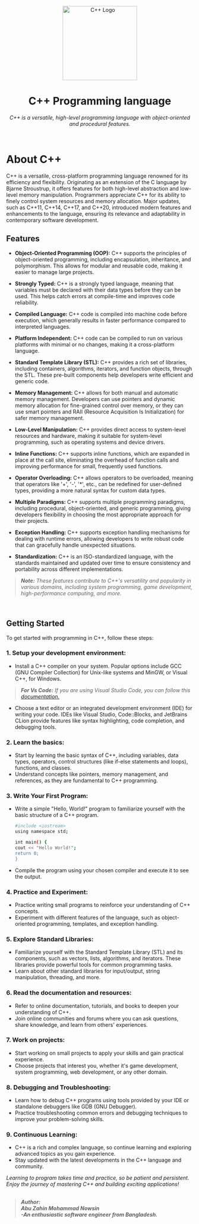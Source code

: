 <p align="center"><a href="#" target="_blank"><img src="https://upload.wikimedia.org/wikipedia/commons/thumb/1/18/ISO_C%2B%2B_Logo.svg/1200px-ISO_C%2B%2B_Logo.svg.png" height ="200" alt="C++ Logo"></a></p>

<h1 align="center">C++ Programming language</h1>
<p align="center"><i>C++ is a versatile, high-level programming language with object-oriented and procedural features.</i></p>

<br>

# About C++

C++ is a versatile, cross-platform programming language renowned for its efficiency and flexibility. Originating as an extension of the C language by Bjarne Stroustrup, it offers features for both high-level abstraction and low-level memory manipulation. Programmers appreciate C++ for its ability to finely control system resources and memory allocation. Major updates, such as C++11, C++14, C++17, and C++20, introduced modern features and enhancements to the language, ensuring its relevance and adaptability in contemporary software development.



## Features

* **Object-Oriented Programming (OOP):** C++ supports the principles of object-oriented programming, including encapsulation, inheritance, and polymorphism. This allows for modular and reusable code, making it easier to manage large projects.

* **Strongly Typed:** C++ is a strongly typed language, meaning that variables must be declared with their data types before they can be used. This helps catch errors at compile-time and improves code reliability.

* **Compiled Language:** C++ code is compiled into machine code before execution, which generally results in faster performance compared to interpreted languages.

* **Platform Independent:** C++ code can be compiled to run on various platforms with minimal or no changes, making it a cross-platform language.

* **Standard Template Library (STL):** C++ provides a rich set of libraries, including containers, algorithms, iterators, and function objects, through the STL. These pre-built components help developers write efficient and generic code.

* **Memory Management:** C++ allows for both manual and automatic memory management. Developers can use pointers and dynamic memory allocation for fine-grained control over memory, or they can use smart pointers and RAII (Resource Acquisition Is Initialization) for safer memory management.

* **Low-Level Manipulation:** C++ provides direct access to system-level resources and hardware, making it suitable for system-level programming, such as operating systems and device drivers.

* **Inline Functions:** C++ supports inline functions, which are expanded in place at the call site, eliminating the overhead of function calls and improving performance for small, frequently used functions.

* **Operator Overloading:** C++ allows operators to be overloaded, meaning that operators like '+', '-', '*', etc., can be redefined for user-defined types, providing a more natural syntax for custom data types.

* **Multiple Paradigms:** C++ supports multiple programming paradigms, including procedural, object-oriented, and generic programming, giving developers flexibility in choosing the most appropriate approach for their projects.

* **Exception Handling:** C++ supports exception handling mechanisms for dealing with runtime errors, allowing developers to write robust code that can gracefully handle unexpected situations.

* **Standardization:** C++ is an ISO-standardized language, with the standards maintained and updated over time to ensure consistency and portability across different implementations.

> ***Note:*** *These features contribute to C++'s versatility and popularity in various domains, including system programming, game development, high-performance computing, and more.*
<br/>


<h2>Getting Started</h2> 
To get started with programming in C++, follow these steps:

### 1. Setup your development environment:

* Install a C++ compiler on your system. Popular options include GCC (GNU Compiler Collection) for Unix-like systems and MinGW, or Visual C++, for Windows.
> ***For Vs Code:*** *If you are using Visual Studio Code, you can follow this [documentation.](https://code.visualstudio.com/docs/cpp/config-mingw)*

* Choose a text editor or an integrated development environment (IDE) for writing your code. IDEs like Visual Studio, Code::Blocks, and JetBrains CLion provide features like syntax highlighting, code completion, and debugging tools.

### 2. Learn the basics:

* Start by learning the basic syntax of C++, including variables, data types, operators, control structures (like if-else statements and loops), functions, and classes.
* Understand concepts like pointers, memory management, and references, as they are fundamental to C++ programming.

### 3. Write Your First Program:

* Write a simple "Hello, World!" program to familiarize yourself with the basic structure of a C++ program.
    ```bash
    #include <iostream>
    using namespace std;

    int main() {
    cout << "Hello World!";
    return 0;
    }
    ```
* Compile the program using your chosen compiler and execute it to see the output.

### 4. Practice and Experiment:

* Practice writing small programs to reinforce your understanding of C++ concepts.
* Experiment with different features of the language, such as object-oriented programming, templates, and exception handling.

### 5. Explore Standard Libraries:

* Familiarize yourself with the Standard Template Library (STL) and its components, such as vectors, lists, algorithms, and iterators. These libraries provide powerful tools for common programming tasks.
* Learn about other standard libraries for input/output, string manipulation, threading, and more.

### 6. Read the documentation and resources:

* Refer to online documentation, tutorials, and books to deepen your understanding of C++.
* Join online communities and forums where you can ask questions, share knowledge, and learn from others' experiences.

### 7. Work on projects:

* Start working on small projects to apply your skills and gain practical experience.
* Choose projects that interest you, whether it's game development, system programming, web development, or any other domain.

### 8. Debugging and Troubleshooting:

* Learn how to debug C++ programs using tools provided by your IDE or standalone debuggers like GDB (GNU Debugger).
* Practice troubleshooting common errors and debugging techniques to improve your problem-solving skills.

### 9. Continuous Learning:

* C++ is a rich and complex language, so continue learning and exploring advanced topics as you gain experience.
* Stay updated with the latest developments in the C++ language and community.

 *Learning to program takes time and practice, so be patient and persistent. Enjoy the journey of mastering C++ and building exciting applications!*
<br/> <br/>


> ***Author: <br> Abu Zahin Mohammad Nowsin <br> -An enthusiastic software engineer from Bangladesh.***
